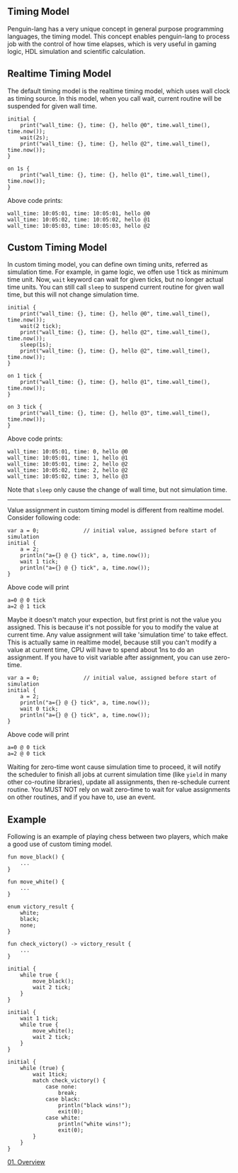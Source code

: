 ## Timing Model
Penguin-lang has a very unique concept in general purpose programming languages, the timing model. This concept enables penguin-lang to process job with the control of how time elapses, which is very useful in gaming logic, HDL simulation and scientific calculation.

## Realtime Timing Model
The default timing model is the realtime timing model, which uses wall clock as timing source. In this model, when you call wait, current routine will be suspended for given wall time.
```
initial {
	print("wall_time: {}, time: {}, hello @0", time.wall_time(), time.now());
	wait(2s);
	print("wall_time: {}, time: {}, hello @2", time.wall_time(), time.now());
}
	
on 1s {
	print("wall_time: {}, time: {}, hello @1", time.wall_time(), time.now());
}
```
Above code prints:
```
wall_time: 10:05:01, time: 10:05:01, hello @0
wall_time: 10:05:02, time: 10:05:02, hello @1
wall_time: 10:05:03, time: 10:05:03, hello @2
```

## Custom Timing Model
In custom timing model, you can define own timing units, referred as simulation time. For example, in game logic, we offen use 1 tick as minimum time unit. Now, `wait` keyword can wait for given ticks, but no longer actual time units. You can still call `sleep` to suspend current routine  for given wall time, but this will not change simulation time.
```
initial {
	print("wall_time: {}, time: {}, hello @0", time.wall_time(), time.now());
	wait(2 tick);
	print("wall_time: {}, time: {}, hello @2", time.wall_time(), time.now());
	sleep(1s);
	print("wall_time: {}, time: {}, hello @2", time.wall_time(), time.now());
}
	
on 1 tick {
	print("wall_time: {}, time: {}, hello @1", time.wall_time(), time.now());
}

on 3 tick {
	print("wall_time: {}, time: {}, hello @3", time.wall_time(), time.now());
}
```
Above code prints:
```
wall_time: 10:05:01, time: 0, hello @0
wall_time: 10:05:01, time: 1, hello @1
wall_time: 10:05:01, time: 2, hello @2
wall_time: 10:05:02, time: 2, hello @2
wall_time: 10:05:02, time: 3, hello @3
```
Note that `sleep` only cause the change of wall time, but not simulation time.

------------
Value assignment in custom timing model is different from realtime model. Consider following code:
```
var a = 0;				// initial value, assigned before start of simulation
initial {
	a = 2;
	println("a={} @ {} tick", a, time.now());
	wait 1 tick;
	println("a={} @ {} tick", a, time.now());
}
```
Above code will print 
```
a=0 @ 0 tick
a=2 @ 1 tick
```
Maybe it doesn't match your expection, but first print is not the value you assigned. This is because it's not possible for you to modify the value at current time. Any value assignment will take 'simulation time' to take effect. This is actually same in realtime model, because still you can't modify a value at current time, CPU will have to spend about 1ns to do an assignment.
If you have to visit variable after assignment, you can use zero-time. 
```
var a = 0;				// initial value, assigned before start of simulation
initial {
	a = 2;
	println("a={} @ {} tick", a, time.now());
	wait 0 tick;
	println("a={} @ {} tick", a, time.now());
}
```
Above code will print 
```
a=0 @ 0 tick
a=2 @ 0 tick
```
Waiting for zero-time wont cause simulation time to proceed, it will notify the scheduler to finish all jobs at current simulation time (like `yield` in many other co-routine libraries), update all assignments, then re-schedule current routine. You MUST NOT rely on wait zero-time to wait for value assignments on other routines, and if you have to, use an event.

## Example
Following is an example of playing chess between two players, which make a good use of custom timing model.
```
fun move_black() {
	...
}
	
fun move_white() {
	...
}

enum victory_result {
	white;
	black;
	none;
}
	
fun	check_victory() -> victory_result {
	...
}

initial {
	while true {
		move_black();
		wait 2 tick;
	}
}
		
initial {
	wait 1 tick;
	while true {
		move_white();
		wait 2 tick;
	}
}

initial {
	while (true) {
		wait 1tick;
		match check_victory() {
			case none:
				break;
			case black:
				println("black wins!");
				exit(0);
			case white:
				println("white wins!");
				exit(0);
		}
	}
}
```
[01. Overview](:/a9cff6cdb16349e9907b801ead29430a)